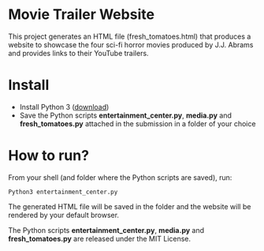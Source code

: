 # Movie Trailer Website

This project generates an HTML file (fresh_tomatoes.html) that produces a website to showcase the four sci-fi horror movies produced by J.J. Abrams and provides links to their YouTube trailers.

# Install

-   Install Python 3 ([download](https://www.python.org/downloads/))
-   Save the Python scripts **entertainment_center.py**, **media.py** and **fresh_tomatoes.py** attached in the submission in a folder of your choice

# How to run?

From your shell (and folder where the Python scripts are saved), run:

    Python3 entertainment_center.py

The generated HTML file will be saved in the folder and the website will be rendered by your default browser.

The Python scripts **entertainment_center.py**, **media.py** and **fresh_tomatoes.py** are released under the MIT License.

